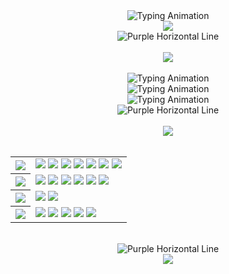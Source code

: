 <div align="center">
    <img src="https://readme-typing-svg.herokuapp.com?font=Fira+Code&weight=700&size=32&duration=2000&pause=1000&color=00FFFF&center=true&vCenter=true&width=600&lines=Hiya,+I'm+Sarkhail!;Software+Engineer;Passionate+Problem+Solver;Security+Aficionado" alt="Typing Animation">
</div>

<div align="center">
    <img src="https://img.shields.io/badge/Welcome%20to%20my%20Digital%20Playground-6610F2?style=for-the-badge&logo=codeforces&logoColor=white&labelColor=6F42C1&color=6F42C1">
</div>

<div align="center">
    <img src="https://dummyimage.com/1200x4/4169E1/4169E1" alt="Purple Horizontal Line">
</div>

<br>

<div align="center">
    <img src="https://img.shields.io/badge/About me-6F42C1?style=for-the-badge&labelColor=6610F2&color=6F42C1">
</div>
<br>

<div align="center">
    <img src="https://readme-typing-svg.herokuapp.com?font=Fira+Code&weight=700&size=19&duration=6000&color=FFD700&center=false&vCenter=true&width=1000&lines=-+Committed+Software+Developer+passionate+about+building+cool+and+functional+software.&repeat=false" alt="Typing Animation">
    <br>
    <img src="https://readme-typing-svg.herokuapp.com?font=Fira+Code&weight=700&size=19&duration=6000&color=FFD700&center=false&vCenter=true&width=1000&lines=-+Always+exploring+security+and+secure+coding+practices.&repeat=false" alt="Typing Animation">
    <br>
    <img src="https://readme-typing-svg.herokuapp.com?font=Fira+Code&weight=700&size=19&duration=6000&color=FFD700&center=false&vCenter=true&width=1000&lines=-+Love+learning+new+technologies+and+solving+complex+problems.&repeat=false" alt="Typing Animation">
</div>


<div align="center">
    <img src="https://dummyimage.com/1200x4/4169E1/4169E1" alt="Purple Horizontal Line">
</div>

<br>

<div align="center">
    <img src="https://img.shields.io/badge/Tech%20Stack-6F42C1?style=for-the-badge&labelColor=6610F2&color=6F42C1">
</div>

<br>

<table align="center">
    <tr>
        <th align="start"><img src="https://img.shields.io/badge/Frontend-6F42C1?style=for-the-badge&labelColor=6610F2&color=4169E1"></th>
        <td>
            <img src="https://img.shields.io/badge/-HTML-E34F26?style=flat-square&logo=html5&logoColor=white">
            <img src="https://img.shields.io/badge/-CSS-1572B6?style=flat-square&logo=css3&logoColor=white">
            <img src="https://img.shields.io/badge/-JavaScript-F7DF1E?style=flat-square&logo=javascript&logoColor=black">
            <img src="https://img.shields.io/badge/-TypeScript-007ACC?style=flat-square&logo=typescript&logoColor=white">
            <img src="https://img.shields.io/badge/-React-61DAFB?style=flat-square&logo=react&logoColor=black">
            <img src="https://img.shields.io/badge/-Next.js-000000?style=flat-square&logo=nextdotjs&logoColor=white">
            <img src="https://img.shields.io/badge/-TailwindCSS-38B2AC?style=flat-square&logo=tailwind-css&logoColor=white">
        </td>
    </tr>
    <tr>
        <th align="start"><img src="https://img.shields.io/badge/Backend-6F42C1?style=for-the-badge&labelColor=6610F2&color=4169E1"></th>
        <td>
            <img src="https://img.shields.io/badge/-Node.js-339933?style=flat-square&logo=node.js&logoColor=white">
            <img src="https://img.shields.io/badge/-Express.js-000000?style=flat-square&logo=express&logoColor=white">
            <img src="https://img.shields.io/badge/-REST%20APIs-005571?style=flat-square&logo=postman&logoColor=white">
            <img src="https://img.shields.io/badge/-PostgreSQL-336791?style=flat-square&logo=postgresql&logoColor=white">
            <img src="https://img.shields.io/badge/-MongoDB-47A248?style=flat-square&logo=mongodb&logoColor=white">
            <img src="https://img.shields.io/badge/-Prisma-2D3748?style=flat-square&logo=prisma&logoColor=white">
        </td>
    </tr>
    <tr>
        <th align="start"><img src="https://img.shields.io/badge/Tools-6F42C1?style=for-the-badge&labelColor=6610F2&color=4169E1"></th>
        <td>
            <img src="https://img.shields.io/badge/-Git-F05032?style=flat-square&logo=git&logoColor=white">
            <img src="https://img.shields.io/badge/-Docker-2496ED?style=flat-square&logo=docker&logoColor=white">
        </td>
    </tr>
    <tr>
        <th align="start"><img src="https://img.shields.io/badge/Languages-6F42C1?style=for-the-badge&labelColor=6610F2&color=4169E1"></th>
        <td>
            <img src="https://img.shields.io/badge/-Java-ED8B00?style=flat-square&logo=java&logoColor=white">
            <img src="https://img.shields.io/badge/-JavaScript-F7DF1E?style=flat-square&logo=javascript&logoColor=black">
            <img src="https://img.shields.io/badge/-TypeScript-007ACC?style=flat-square&logo=typescript&logoColor=white">
            <img src="https://img.shields.io/badge/-Python-3776AB?style=flat-square&logo=python&logoColor=white">
            <img src="https://img.shields.io/badge/-SQL-CC2927?style=flat-square&logo=microsoft-sql-server&logoColor=white">
        </td>
    </tr>
</table>

<br>

<div align="center">
    <img src="https://dummyimage.com/1200x4/4169E1/4169E1" alt="Purple Horizontal Line">
</div>

<div align="center">
    <img src="https://readme-typing-svg.herokuapp.com?font=Fira+Code&weight=700&size=25&duration=3000&pause=1000&color=32CD32&center=true&vCenter=true&width=800&lines=If+you're+reading+this,+you're+either+interested...;or+in+the+wrong+place...;but+either+way,+welcome!;Let's+Connect!">
</div>

